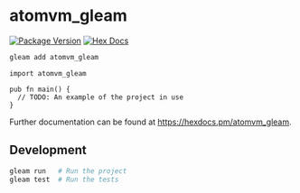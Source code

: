 # atomvm_gleam

[![Package Version](https://img.shields.io/hexpm/v/atomvm_gleam)](https://hex.pm/packages/atomvm_gleam)
[![Hex Docs](https://img.shields.io/badge/hex-docs-ffaff3)](https://hexdocs.pm/atomvm_gleam/)

```sh
gleam add atomvm_gleam
```
```gleam
import atomvm_gleam

pub fn main() {
  // TODO: An example of the project in use
}
```

Further documentation can be found at <https://hexdocs.pm/atomvm_gleam>.

## Development

```sh
gleam run   # Run the project
gleam test  # Run the tests
```
